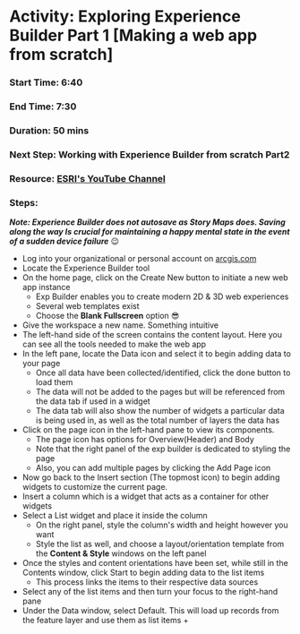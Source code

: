 # Activity: Exploring Experience Builder Part 1 [Making a web app from scratch] 
### Start Time: 6:40
### End Time: 7:30 
### Duration: 50 mins 
### Next Step: Working with Experience Builder from scratch Part2 
### Resource: [ESRI's YouTube Channel](https://www.youtube.com/watch?v=zQMBhtQOwwY&t=420s) 

### Steps: 
**_Note: Experience Builder does not autosave as Story Maps does. Saving along the way Is crucial for maintaining a happy mental state in the event of a sudden device failure_** 😉 

+ Log into your organizational or personal account on [arcgis.com](https://arcgis.com) 
+ Locate the Experience Builder tool 
+ On the home page, click on the Create New button to initiate a new web app instance
    + Exp Builder enables you to create modern 2D & 3D web experiences
    + Several web templates exist
    + Choose the **Blank Fullscreen** option 😎
+ Give the workspace a new name. Something intuitive
+ The left-hand side of the screen contains the content layout. Here you can see all the tools needed to make the web app
+ In the left pane, locate the Data icon and select it to begin adding data to your page
    + Once all data have been collected/identified, click the done button to load them
    + The data will not be added to the pages but will be referenced from the data tab if used in a widget
    + The data tab will also show the number of widgets a particular data is being used in, as well as the total number of layers the data has
+ Click on the page icon in the left-hand pane to view its components.
    + The page icon has options for Overview(Header) and Body
    + Note that the right panel of the exp builder is dedicated to styling the page
    + Also, you can add multiple pages by clicking the Add Page icon
+ Now go back to the Insert section (The topmost icon) to begin adding widgets to customize the current page.
+ Insert a column which is a widget that acts as a container for other widgets
+  Select a List widget and place it inside the column
    +  On the right panel, style the column's width and height however you want
    +  Style the list as well, and choose a layout/orientation template from the __Content & Style__ windows on the left panel
+  Once the styles and content orientations have been set, while still in the Contents window, click Start to begin adding data to the list items
    + This process links the items to their respective data sources
+ Select any of the list items and then turn your focus to the right-hand pane
+ Under the Data window, select Default. This will load up records from the feature layer and use them as list items
    +  

